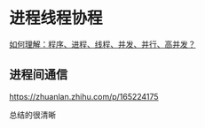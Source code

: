 # 进程线程协程

[如何理解：程序、进程、线程、并发、并行、高并发？](https://www.zhihu.com/question/307100151/answer/894486042)

## 进程间通信

https://zhuanlan.zhihu.com/p/165224175

总结的很清晰